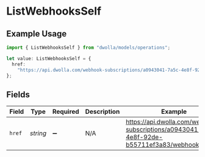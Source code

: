# ListWebhooksSelf

## Example Usage

```typescript
import { ListWebhooksSelf } from "dwolla/models/operations";

let value: ListWebhooksSelf = {
  href:
    "https://api.dwolla.com/webhook-subscriptions/a0943041-7a5c-4e8f-92de-b55711ef3a83/webhooks",
};
```

## Fields

| Field                                                                                      | Type                                                                                       | Required                                                                                   | Description                                                                                | Example                                                                                    |
| ------------------------------------------------------------------------------------------ | ------------------------------------------------------------------------------------------ | ------------------------------------------------------------------------------------------ | ------------------------------------------------------------------------------------------ | ------------------------------------------------------------------------------------------ |
| `href`                                                                                     | *string*                                                                                   | :heavy_minus_sign:                                                                         | N/A                                                                                        | https://api.dwolla.com/webhook-subscriptions/a0943041-7a5c-4e8f-92de-b55711ef3a83/webhooks |